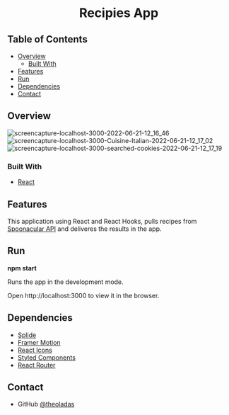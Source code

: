 <h1 align="center">Recipies App</h1>



## Table of Contents

- [Overview](#overview)
  - [Built With](#built-with)
- [Features](#features)
- [Run](#run)
- [Dependencies](#dependencies)
- [Contact](#contact)

## Overview
![screencapture-localhost-3000-2022-06-21-12_16_46](https://user-images.githubusercontent.com/67963370/174787523-267eef6e-56f5-491a-b12f-b952cfc4065d.png)
![screencapture-localhost-3000-Cuisine-Italian-2022-06-21-12_17_02](https://user-images.githubusercontent.com/67963370/174787533-fba30dc8-b473-4df5-b14f-2bc50310926c.png)
![screencapture-localhost-3000-searched-cookies-2022-06-21-12_17_19](https://user-images.githubusercontent.com/67963370/174787543-e19ae8da-7bdc-4578-827a-ca01cb405974.png)


### Built With

- [React](https://reactjs.org)

## Features

This application using React and React Hooks, pulls recipes from [Spoonacular API](https://spoonacular.com/food-api/console#Profile) and deliveres the results in the app.

## Run

<strong>npm start</strong>

Runs the app in the development mode.

Open http://localhost:3000 to view it in the browser.

## Dependencies

- [Splide](https://splidejs.com)
- [Framer Motion](https://www.framer.com/motion/)
- [React Icons](https://react-icons.github.io/react-icons/)
- [Styled Components](https://styled-components.com)
- [React Router](https://v5.reactrouter.com/web/guides/quick-start)

## Contact

- GitHub [@theoladas](https://github.com/theoladas)







